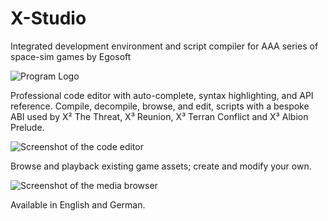 # X-Studio
Integrated development environment and script compiler for AAA series of space-sim games by Egosoft

![Program Logo](http://s11.postimage.org/jg4d1efsz/X_Studio_Logo_light_copy.gif)

Professional code editor with auto-complete, syntax highlighting, and API reference. Compile, decompile, browse, and edit, scripts with a bespoke ABI used by X² The Threat, X³ Reunion, X³ Terran Conflict and X³ Albion Prelude.

![Screenshot of the code editor](https://i.postimg.cc/XvCS7PvS/Promo-Beta4-Script-Documents3.png)

Browse and playback existing game assets; create and modify your own.

![Screenshot of the media browser](https://i.postimg.cc/RZDBV5Yp/Promo-Beta4-Language-Documents.png)

Available in English and German.
